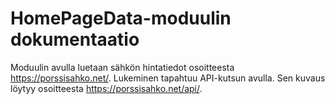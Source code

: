 # HomePageData-moduulin dokumentaatio
Moduulin avulla luetaan sähkön hintatiedot osoitteesta https://porssisahko.net/. Lukeminen tapahtuu API-kutsun avulla. Sen kuvaus löytyy osoitteesta https://porssisahko.net/api/.
